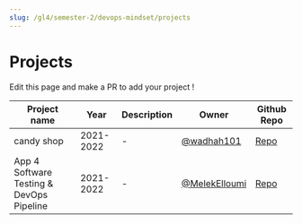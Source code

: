 ```yaml
---
slug: /gl4/semester-2/devops-mindset/projects
---
```


# Projects

Edit this page and make a PR to add your project !

| Project name | Year | Description | Owner | Github Repo |
| --- | --- | --- | --- | --- |
| candy shop | 2021-2022 | - | [@wadhah101](https://github.com/wadhah101) | [Repo](https://github.com/wadhah101/candy-shop-cdk-project) |
| App 4 Software Testing & DevOps Pipeline | 2021-2022 | - | [@MelekElloumi](https://github.com/MelekElloumi) | [Repo](https://github.com/MelekElloumi/Software-Testing-DevOps-Pipeline) |
